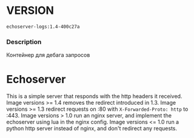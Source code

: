 # VERSION

`echoserver-logs:1.4-400c27a`

### Description

Контейнер для дебага запросов

# Echoserver

This is a simple server that responds with the http headers it received.
Image versions >= 1.4 removes the redirect introduced in 1.3.
Image versions >= 1.3 redirect requests on :80 with `X-Forwarded-Proto: http` to :443.
Image versions > 1.0 run an nginx server, and implement the echoserver using lua in the nginx config.
Image versions <= 1.0 run a python http server instead of nginx, and don't redirect any requests.
